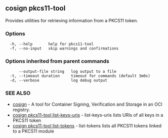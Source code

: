 ## cosign pkcs11-tool

Provides utilities for retrieving information from a PKCS11 token.

### Options

```
  -h, --help       help for pkcs11-tool
  -f, --no-input   skip warnings and confirmations
```

### Options inherited from parent commands

```
      --output-file string   log output to a file
  -t, --timeout duration     timeout for commands (default 3m0s)
  -d, --verbose              log debug output
```

### SEE ALSO

* [cosign](cosign.md)	 - A tool for Container Signing, Verification and Storage in an OCI registry.
* [cosign pkcs11-tool list-keys-uris](cosign_pkcs11-tool_list-keys-uris.md)	 - list-keys-uris lists URIs of all keys in a PKCS11 token
* [cosign pkcs11-tool list-tokens](cosign_pkcs11-tool_list-tokens.md)	 - list-tokens lists all PKCS11 tokens linked to a PKCS11 module

